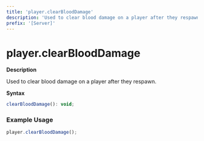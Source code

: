 ```yaml
---
title: 'player.clearBloodDamage'
description: 'Used to clear blood damage on a player after they respawn.'
prefix: '[Server]'
---
```


# player.clearBloodDamage

**Description**

Used to clear blood damage on a player after they respawn.

**Syntax**

```js
clearBloodDamage(): void;
```

### Example Usage

```js
player.clearBloodDamage();
```
